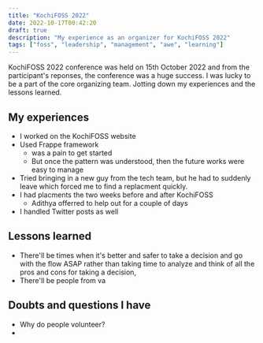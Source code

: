 ```yaml
---
title: "KochiFOSS 2022"
date: 2022-10-17T00:42:20
draft: true
description: "My experience as an organizer for KochiFOSS 2022"
tags: ["foss", "leadership", "management", "awe", "learning"]
---
```


KochiFOSS 2022 conference was held on 15th October 2022 and from the participant's reponses, the conference was a huge success. I was lucky to be a part of the core organizing team. Jotting down my experiences and the lessons learned.

## My experiences

- I worked on the KochiFOSS website
- Used Frappe framework
  - was a pain to get started
  - But once the pattern was understood, then the future works were easy to manage
- Tried bringing in a new guy from the tech team, but he had to suddenly leave which forced me to find a replacment quickly.
- I had placments the two weeks before and after KochiFOSS
  - Adithya offerred to help out for a couple of days
- I handled Twitter posts as well

## Lessons learned

- There'll be times when it's better and safer to take a decision and go with the flow ASAP rather than taking time to analyze and think of all the pros and cons for taking a decision,
- There'll be people from va

## Doubts and questions I have

- Why do people volunteer?
-
